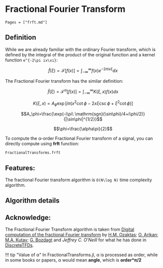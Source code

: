 # Fractional Fourier Transform

```@contents
Pages = ["frft.md"]
```

## Definition

While we are already familiar with the ordinary Fourier transform, which is defined by the integral of the product of the original function and a kernel function ``e^{-2\pi ix\xi}​``:

```math
\hat{f}(\xi)=\mathcal{F}[f(x)]=\int_{-\infty}^\infty f(x)e^{-2\pi ix\xi}dx
```

The Fractional Fourier transform has the similar definition:
```math
\hat{f}(\xi)=\mathcal{F}^{\alpha}[f(x)]=\int_{-\infty}^\infty K(\xi,x)f(x)dx
```

```math
K(\xi,x)=A_\phi \exp[i\pi(x^2\cot\phi-2x\xi\csc\phi+\xi^2\cot\phi)]
```

```math
A_\phi=\frac{\exp(-i\pi\ \mathrm{sgn}(\sin\phi)/4+i\phi/2)}{|\sin\phi|^{1/2}}
```

```math
\phi=\frac{\alpha\pi}{2}
```

To compute the α-order Fractional Fourier transform of a signal, you can directly compute using **frft** function: 

```@docs
FractionalTransforms.frft
```

## Features:

The fractional Fourier transform algorithm is ``O(N\log N)`` time complexity algorithm.

## Algorithm details



## Acknowledge:

The Fractional Fourier Transform algorithm is taken from [Digital computation of the fractional Fourier transform](https://ieeexplore.ieee.org/document/536672) by [H.M. Ozaktas](https://ieeexplore.ieee.org/author/37294843100); [O. Arikan](https://ieeexplore.ieee.org/author/37350304900); [M.A. Kutay](https://ieeexplore.ieee.org/author/37350303800); [G. Bozdagt](https://ieeexplore.ieee.org/author/37086987430) and *Jeffrey C. O'Neill* for what he has done in [DiscreteTFDs](http://tfd.sourceforge.net/).

!!! tip "Value of α"
	In FractionalTransforms.jl, α is processed as order, while in some books or papers, α would mean **angle**, which is **order\*π/2**